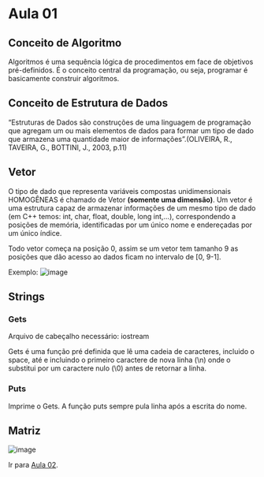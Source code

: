 # Aula 01
## Conceito de Algoritmo
Algoritmos é uma sequência lógica de procedimentos em face de objetivos pré-definidos. É o conceito central da programação, ou seja, programar é basicamente construir algoritmos.
## Conceito de Estrutura de Dados
“Estruturas de Dados são construções de uma linguagem de programação que agregam um ou mais elementos de dados para formar um tipo de dado que armazena uma quantidade maior de informações”.(OLIVEIRA, R., TAVEIRA, G., BOTTINI, J., 2003,  p.11)
## Vetor
O tipo de dado que representa variáveis compostas unidimensionais  HOMOGÊNEAS é chamado de Vetor **(somente uma dimensão)**. Um vetor é uma estrutura capaz de armazenar informações de um mesmo tipo de dado (em C++ temos: int, char,  float, double, long int,...), correspondendo a posições de memória, identificadas por um único nome e endereçadas por um único índice.

Todo vetor começa na posição 0, assim se um vetor tem tamanho 9 as posições que dão acesso ao dados ficam no intervalo de [0, 9-1].

Exemplo:
![image](https://github.com/raianecj/estrutura-de-dados/assets/39846447/941b9196-03c1-402e-a617-8131cc61fa33)
## Strings
### Gets
Arquivo de cabeçalho necessário: iostream

Gets é uma função pré definida que lê uma cadeia de caracteres, incluido o space, até e incluindo o primeiro caractere de nova linha (\n) onde o substitui por um caractere nulo (\0) antes de retornar a linha.
### Puts
Imprime o Gets. A função puts sempre pula linha após a escrita do nome.

## Matriz

![image](https://github.com/raianecj/estrutura-de-dados/assets/39846447/b897b2a9-fe6c-4d28-ad62-7643c6b60838)

Ir para [Aula 02](https://github.com/raianecj/estrutura-de-dados/blob/main/aula-02/aula-02.md).
